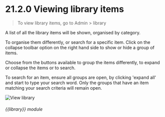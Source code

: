 # 21.2.0    Viewing library items

> To view library items, go to Admin > library 

A list of all the library items will be shown, organised by category.

To organise them differently, or search for a specific item. Click on the collapse toolbar option on the right hand side to show or hide a group of items.

Choose from the buttons available to group the items differently, to expand or collapse the items or to search.

To search for an item, ensure all groups are open, by clicking 'expand all' and start to type your search word. Only the groups that have an item matching your search criteria will remain open.

![View library]({{imgpath}}200a.jpg) 

###### {{library}} module

